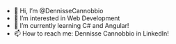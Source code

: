 - 👋 Hi, I’m @DennisseCannobbio
- 👀 I’m interested in Web Development 
- 🌱 I’m currently learning C# and Angular!
- 📫 How to reach me: Dennisse Cannobbio in LinkedIn! 

<!---
DennisseCannobbio/DennisseCannobbio is a ✨ special ✨ repository because its `README.md` (this file) appears on your GitHub profile.
You can click the Preview link to take a look at your changes.
--->
